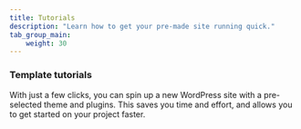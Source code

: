 ```yaml
---
title: Tutorials
description: "Learn how to get your pre-made site running quick."
tab_group_main:
    weight: 30
---
```


### Template tutorials

With just a few clicks, you can spin up a new WordPress site with a pre-selected theme and plugins. This saves you time and effort, and allows you to get started on your project faster.